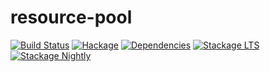 # resource-pool

[![Build Status](https://github.com/scrive/pool/workflows/Haskell-CI/badge.svg?branch=master)](https://github.com/scrive/pool/actions?query=branch%3Amaster)
[![Hackage](https://img.shields.io/hackage/v/resource-pool.svg)](https://hackage.haskell.org/package/resource-pool)
[![Dependencies](https://img.shields.io/hackage-deps/v/resource-pool.svg)](https://packdeps.haskellers.com/feed?needle=andrzej@rybczak.net)
[![Stackage LTS](https://www.stackage.org/package/resource-pool/badge/lts)](https://www.stackage.org/lts/package/resource-pool)
[![Stackage Nightly](https://www.stackage.org/package/resource-pool/badge/nightly)](https://www.stackage.org/nightly/package/resource-pool)
